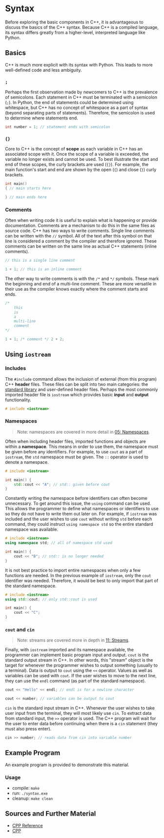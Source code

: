 # Syntax

Before exploring the basic components in C++, it is advantageous to discuss the basics of the C++ syntax. Because C++ is a compiled language, its syntax differs greatly from a higher-level, interpreted language like Python.

## Basics

C++ is much more explicit with its syntax with Python. This leads to more well-defined code and less ambiguity.

### `;`

Perhaps the first observation made by newcomers to C++ is the prevalence of semicolons. Each statement in C++ must be terminated with a semicolon (`;`). In Python, the end of statements could be determined using whitespace, but C++ has no concept of whitespace as a part of syntax (beyond separating parts of statements). Therefore, the semicolon is used to determine where statements end.

```C++
int number = 1; // statement ends with semicolon
```

### `{}`

Core to C++ is the concept of **scope** as each variable in C++ has an associated scope with it. Once the scope of a variable is exceeded, the variable no longer exists and cannot be used. To best illustrate the start and end of these scopes, the curly brackets are used (`{}`). For example, the main function's start and end are shown by the open (`{`) and close (`}`) curly brackets.

```C++
int main()
{ // main starts here

} // main ends here
```

### Comments

Often when writing code it is useful to explain what is happening or provide documentation. Comments are a mechanism to do this in the same files as source code. C++ has two ways to write comments. Single line comments can be written with the `//` symbol. All of the text after this symbol on that line is considered a comment by the compiler and therefore ignored. These comments can be written on the same line as actual C++ statements (inline comments).

```C++
// this is a single line comment
```

```C++
1 + 1; // this is an inline comment
```

The other way to write comments is with the `/*` and `*/` symbols. These mark the beginning and end of a multi-line comment. These are more versatile in their use as the compiler knows exactly where the comment starts and ends.

```C++
/*
    this
    is
    a
    multi-line
    comment
*/
```

```C++
1 + 1; /* comment */ 2 + 2;
```

## Using `iostream`

### Includes

The `#include` command allows the inclusion of external (from this program) C++ **header** files. These files can be split into two main categories: the [standard library](https://en.cppreference.com/w/cpp/header) and user-defined header files. Perhaps the most commonly imported header file is `iostream` which provides basic **input** and **output** functionality.

```C++
# include <iostream>
```

### Namespaces

> Note: namespaces are covered in more detail in [05: Namespaces](../05_Namespaces/namespaces.md).

Often when including header files, imported functions and objects are within a **namespace**. This means in order to use them, the namespace must be given before any identifiers. For example, to use `cout` as a part of `iostream`, the `std` namespace must be given. The `::` operator is used to denote a namespace.

```C++
# include <iostream>

int main() {
    std::cout << "A"; // std:: given before cout
}
```

Constantly writing the namespace before identifiers can often become unnecessary. To get around this issue, the `using` command can be used. This allows the programmer to define what namespaces or identifiers to use so they do not have to write them out later on. For example, if `iostream` was included and the user wishes to use `cout` without writing `std` before each command, they could instruct `using namespace std` so the entire standard namespace was available.

```C++
# include <iostream>
using namespace std; // all of namespace std used

int main() {
    cout << "B"; // std:: is no longer needed
}
```

It is not best practice to import entire namespaces when only a few functions are needed. In the previous example of `iostream`, only the `cout` identifier was needed. Therefore, it would be best to only import that part of the standard namespace.

```C++
# include <iostream>
using std::cout; // only std::cout is used

int main() {
    cout << "C";
}
```

### `cout` and `cin`

> Note: streams are covered more in depth in [11: Streams](../11_Streams/streams.md).

Finally, with `iostream` imported and its namespace available, the programmer can implement basic program input and output. `cout` is the standard output stream in C++. In other words, this "stream" object is the target for whenever the programmer wishes to output something (usually to a terminal). Data is output to `cout` using the `<<` operator. Values as well as variables can be used with `cout`. If the user wishes to move to the next line, they can use the `endl` command (as part of the standard namespace).

```C++
cout << "Hello" << endl; // endl is for a newline character
```

```C++
cout << number; // variables can be output to cout
```

`cin` is the standard input stream in C++. Whenever the user wishes to take user input from the terminal, they will most likely use `cin`. To extract data from standard input, the `>>` operator is used. The C++ program will wait for the user to enter data before continuing when there is a `cin` statement (they must also press enter).

```C++
cin >> number; // reads data from cin into variable number
```

## Example Program

An example program is provided to demonstrate this material.

### Usage
- compile: `make`
- run: `./syntax.exe`
- cleanup: `make clean`

## Sources and Further Material

- [CPP Reference](https://en.cppreference.com/w/cpp/language)
- [CPP](https://www.cplusplus.com/doc/)
